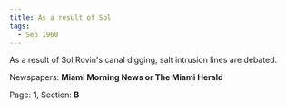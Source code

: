 ```yaml
---  
title: As a result of Sol  
tags:  
  - Sep 1960  
---  
```

  
As a result of Sol Rovin's canal digging, salt intrusion lines are debated.  
  
Newspapers: **Miami Morning News or The Miami Herald**  
  
Page: **1**, Section: **B** 
